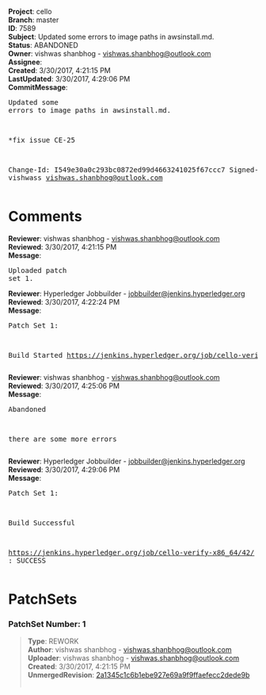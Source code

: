 <strong>Project</strong>: cello<br><strong>Branch</strong>: master<br><strong>ID</strong>: 7589<br><strong>Subject</strong>: Updated some errors to image paths in awsinstall.md.<br><strong>Status</strong>: ABANDONED<br><strong>Owner</strong>: vishwas shanbhog - vishwas.shanbhog@outlook.com<br><strong>Assignee</strong>:<br><strong>Created</strong>: 3/30/2017, 4:21:15 PM<br><strong>LastUpdated</strong>: 3/30/2017, 4:29:06 PM<br><strong>CommitMessage</strong>:<br><pre>Updated some errors to image paths in awsinstall.md.

*fix issue CE-25

Change-Id: I549e30a0c293bc0872ed99d4663241025f67ccc7
Signed-off-by: vishwass <vishwas.shanbhog@outlook.com>
</pre><h1>Comments</h1><strong>Reviewer</strong>: vishwas shanbhog - vishwas.shanbhog@outlook.com<br><strong>Reviewed</strong>: 3/30/2017, 4:21:15 PM<br><strong>Message</strong>: <pre>Uploaded patch set 1.</pre><strong>Reviewer</strong>: Hyperledger Jobbuilder - jobbuilder@jenkins.hyperledger.org<br><strong>Reviewed</strong>: 3/30/2017, 4:22:24 PM<br><strong>Message</strong>: <pre>Patch Set 1:

Build Started https://jenkins.hyperledger.org/job/cello-verify-x86_64/42/</pre><strong>Reviewer</strong>: vishwas shanbhog - vishwas.shanbhog@outlook.com<br><strong>Reviewed</strong>: 3/30/2017, 4:25:06 PM<br><strong>Message</strong>: <pre>Abandoned

there are some more errors</pre><strong>Reviewer</strong>: Hyperledger Jobbuilder - jobbuilder@jenkins.hyperledger.org<br><strong>Reviewed</strong>: 3/30/2017, 4:29:06 PM<br><strong>Message</strong>: <pre>Patch Set 1:

Build Successful 

https://jenkins.hyperledger.org/job/cello-verify-x86_64/42/ : SUCCESS</pre><h1>PatchSets</h1><h3>PatchSet Number: 1</h3><blockquote><strong>Type</strong>: REWORK<br><strong>Author</strong>: vishwas shanbhog - vishwas.shanbhog@outlook.com<br><strong>Uploader</strong>: vishwas shanbhog - vishwas.shanbhog@outlook.com<br><strong>Created</strong>: 3/30/2017, 4:21:15 PM<br><strong>UnmergedRevision</strong>: [2a1345c1c6b1ebe927e69a9f9ffaefecc2dede9b](https://github.com/hyperledger-gerrit-archive/cello/commit/2a1345c1c6b1ebe927e69a9f9ffaefecc2dede9b)<br><br></blockquote>